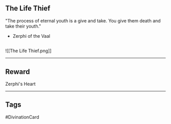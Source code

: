 ## The Life Thief
"The process of eternal youth is a give and take. You give them death and take their youth."
- Zerphi of the Vaal
## 
![[The Life Thief.png]]

---
## Reward
Zerphi's Heart

---
## Tags
#DivinationCard